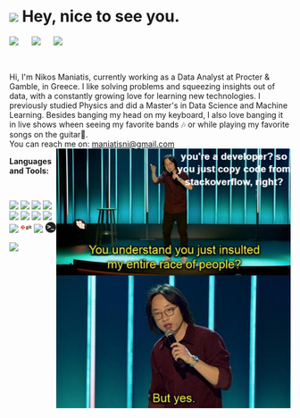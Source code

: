<h1><img src="https://slackmojis.com/emojis/7421-typingcat/download" width="30"/> Hey, nice to see you.</h1>

<p align="left">
<a href="https://www.linkedin.com/in/nikos-maniatis-47688a185/" target="_blank"><img height="30" src="https://slackmojis.com/emojis/711-linkedin/download"></a>&nbsp;&nbsp;&nbsp;&nbsp;&nbsp;
<a href="[maniatisni@gmail.com](mailto:maniatisni@gmail.com)"><img height="30" src="https://slackmojis.com/emojis/870-mail/download"></a>&nbsp;&nbsp;&nbsp;&nbsp;&nbsp;
 <a href="https://open.spotify.com/user/11101996426?si=c77b739d2f494e3e"><img height="30" src="https://slackmojis.com/emojis/41-spotify/download"></a>&nbsp;&nbsp;&nbsp;&nbsp;&nbsp;
</p>

<br>

Hi, I'm Nikos Maniatis, currently working as a Data Analyst at Procter & Gamble, in Greece. I like solving problems and squeezing insights out of data, with a constantly growing love for learning new technologies. I previously studied Physics and did a Master's in Data Science and Machine Learning. Besides banging my head on my keyboard, I also love banging it in live shows wheen seeing my favorite bands 🎶 or while playing my favorite songs on the guitar🎸.  
You can reach me on: [maniatisni@gmail.com](mailto:maniatisni@gmail.com)
<br>
<img align="right" alt="jpg" src="https://github.com/maniatisni/maniatisni/blob/main/utils/meme2.png" width=420 />

**Languages and Tools:**

<br>

<code><img height="20" src="https://slackmojis.com/emojis/32-python/download"></code>
<code><img height="20" src="https://image.emojisky.com/82/819082-middle.png"></code>
<code><img height="20" src="https://banner2.cleanpng.com/20190610/gou/kisspng-microsoft-azure-sql-database-microsoft-azure-sql-d-postani-spletni-razvijalec-izberite-svojo-uno-5cfe7bd5b6e377.6992930615601817177491.jpg"></code>
<code><img height = "20" src = "https://slackmojis.com/emojis/5911-pandas/download"></code>
<code><img height = "20" src = "https://upload.wikimedia.org/wikipedia/commons/thumb/3/31/NumPy_logo_2020.svg/1200px-NumPy_logo_2020.svg.png"></code>
<code><img height="20" src="https://slackmojis.com/emojis/7285-pytorch/download"></code>
<code><img height="20" src="https://upload.wikimedia.org/wikipedia/commons/thumb/0/05/Scikit_learn_logo_small.svg/1200px-Scikit_learn_logo_small.svg.png"></code>
<code><img height = "20" src = "https://upload.wikimedia.org/wikipedia/commons/6/63/Databricks_Logo.png"></code>
<code><img height="20" src="https://slackmojis.com/emojis/1852-apache_spark/download"></code>
<code><img height="20" src="https://raw.githubusercontent.com/github/explore/80688e429a7d4ef2fca1e82350fe8e3517d3494d/topics/git/git.png"></code>
<code><img height="20" src="https://slackmojis.com/emojis/9611-linux/download"></code>
<code><img height="20" src="https://raw.githubusercontent.com/github/explore/80688e429a7d4ef2fca1e82350fe8e3517d3494d/topics/terminal/terminal.png"></code>

![](https://komarev.com/ghpvc/?username=maniatisni&color=blueviolet)
